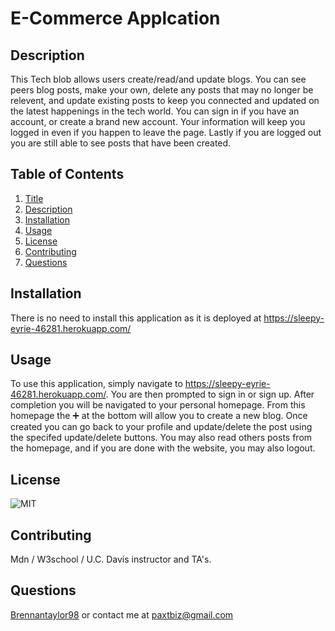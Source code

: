 # E-Commerce Applcation

## Description
This Tech blob allows users create/read/and update blogs. You can see peers blog posts, make your own, delete any posts that may no longer be relevent, and update existing posts to keep you connected and updated on the latest happenings in the tech world. You can sign in if you have an account, or create a brand new account. Your information will keep you logged in even if you happen to leave the page. Lastly if you are logged out you are still able to see posts that have been created.

## Table of Contents
1.  [Title](#title)
2.  [Description](#description)
3.  [Installation](#installation)
4.  [Usage](#usage)
5.  [License](#license)
6.  [Contributing](#contributing)
7.  [Questions](#questions)

## Installation
There is no need to install this application as it is deployed at https://sleepy-eyrie-46281.herokuapp.com/

## Usage
To use this application, simply navigate to https://sleepy-eyrie-46281.herokuapp.com/. You are then prompted to sign in or sign up. After completion you will be navigated to your personal homepage. From this homepage the ➕ at the bottom will allow you to create a new blog. Once created you can go back to your profile and update/delete the post using the specifed update/delete buttons. You may also read others posts from the homepage, and if you are done with the website, you may also logout.

## License
![MIT](https://img.shields.io/badge/license-MIT-blue)

## Contributing
Mdn / W3school / U.C. Davis instructor and TA's.

## Questions
[Brennantaylor98](https://github.com/Brennantaylor98) or contact me at
  paxtbiz@gmail.com